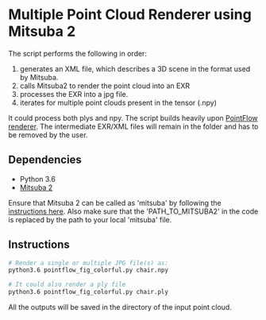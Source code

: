 # Multiple Point Cloud Renderer using Mitsuba 2

The script performs the following in order:

  1. generates an XML file, which describes a 3D scene in the format used by Mitsuba. 
  2. calls Mitsuba2 to render the point cloud into an EXR
  3. processes the EXR into a jpg file.
  4. iterates for multiple point clouds present in the tensor (.npy)
  
It could process both plys and npy. The script builds heavily upon [PointFlow renderer](https://github.com/zekunhao1995/PointFlowRenderer). 
The intermediate EXR/XML files will remain in the folder and has to be removed by the user. 

## Dependencies
* Python 3.6
* [Mitsuba 2](http://www.mitsuba-renderer.org/)

Ensure that Mitsuba 2 can be called as 'mitsuba' by following the [instructions here](https://mitsuba2.readthedocs.io/en/latest/src/getting_started/compiling.html#linux).
Also make sure that the 'PATH_TO_MITSUBA2' in the code is replaced by the path to your local 'mitsuba' file.

## Instructions
```bash
# Render a single or multiple JPG file(s) as:
python3.6 pointflow_fig_colorful.py chair.npy

# It could also render a ply file
python3.6 pointflow_fig_colorful.py chair.ply
```

All the outputs will be saved in the directory of the input point cloud.

